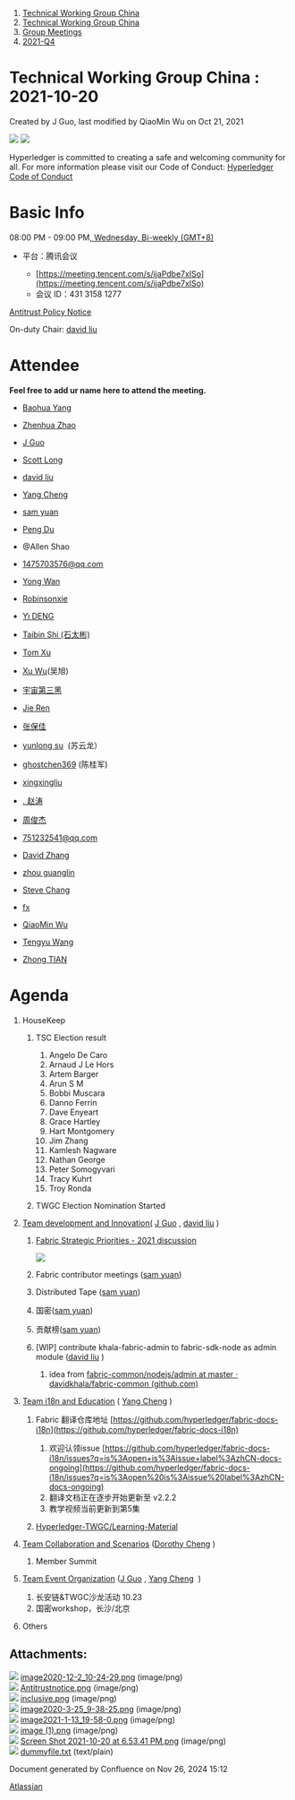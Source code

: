 1. [Technical Working Group China](index.html)
2. [Technical Working Group China](Technical-Working-Group-China_22151170.html)
3. [Group Meetings](Group-Meetings_22151180.html)
4. [2021-Q4](2021-Q4_22153165.html)

# Technical Working Group China : 2021-10-20

Created by J Guo, last modified by QiaoMin Wu on Oct 21, 2021

![](attachments/22153168/22153171.png?height=150) ![](attachments/22153168/22153172.png?height=150)

Hyperledger is committed to creating a safe and welcoming community for all. For more information please visit our Code of Conduct: [Hyperledger Code of Conduct](https://lf-hyperledger.atlassian.net/wiki/display/HYP/Hyperledger+Code+of+Conduct)

# Basic Info

08:00 PM - 09:00 PM[, Wednesday, Bi-weekly (GMT+8)](https://meeting.tencent.com/s/ijaPdbe7xISo)

- 平台：腾讯会议
  
  - [https://meeting.tencent.com/s/ijaPdbe7xISo](https://meeting.tencent.com/s/ijaPdbe7xISo)
  - 会议 ID：431 3158 1277

[Antitrust Policy Notice](https://docs.google.com/presentation/d/1punUCr0mSZT9gMKCs3vCYqbWbjeS_RG-18ZrhkfwoYc/edit?ts=5a14dfdf)

On-duty Chair: [david liu](https://lf-hyperledger.atlassian.net/wiki/people/557058:ccdd3d2a-7f2a-4159-a2f2-de5fc7776831?ref=confluence)

# Attendee

**Feel free to add ur name here to attend the meeting.**

- [Baohua Yang](https://lf-hyperledger.atlassian.net/wiki/people/557058:17d87dbf-05fe-4c1b-84cf-fd69f7fcbb20?ref=confluence)
- [Zhenhua Zhao](https://lf-hyperledger.atlassian.net/wiki/people/5da669613c95d00c3c649d6e?ref=confluence) 
  
- [J Guo](https://lf-hyperledger.atlassian.net/wiki/people/70121:6a297646-8eaf-48bb-afd9-76ce748a10eb?ref=confluence)
  
- [Scott Long](https://lf-hyperledger.atlassian.net/wiki/people/712020:d1bf34a5-5759-4945-8433-6da36f1c6870?ref=confluence)
- [david liu](https://lf-hyperledger.atlassian.net/wiki/people/557058:ccdd3d2a-7f2a-4159-a2f2-de5fc7776831?ref=confluence)
  
- [Yang Cheng](https://lf-hyperledger.atlassian.net/wiki/people/712020:4461a0ca-7fe6-4b0c-9a5e-2eb1d121e60a?ref=confluence)
- [sam yuan](https://lf-hyperledger.atlassian.net/wiki/people/557058:e0a428f2-22b3-4b1c-b147-67537cf8a774?ref=confluence)
- [Peng Du](https://lf-hyperledger.atlassian.net/wiki/people/712020:40cfa3db-3ae0-4442-b843-16a107ce7b9f?ref=confluence)
- @Allen Shao
- [1475703576@qq.com](https://lf-hyperledger.atlassian.net/wiki/people/712020:acd30443-9fb0-401d-b849-bafda872a821?ref=confluence)
- [Yong Wan](https://lf-hyperledger.atlassian.net/wiki/people/712020:79c6dd6a-6ff2-4122-9e46-e9e88a8f2cff?ref=confluence)
- [Robinsonxie](https://lf-hyperledger.atlassian.net/wiki/people/5c4c48a1cc3a1d3d8a2bcb13?ref=confluence)
- [Yi DENG](https://lf-hyperledger.atlassian.net/wiki/people/5b07a68911b5d0513926a2f5?ref=confluence)
- [Taibin Shi (石太彬)](https://lf-hyperledger.atlassian.net/wiki/people/712020:4cb098af-2dbd-4b4b-9eca-fc06f841b2ce?ref=confluence)
- [Tom Xu](https://lf-hyperledger.atlassian.net/wiki/people/712020:70c761c0-7c57-42db-b3ec-a4aa3010f521?ref=confluence)
- [Xu Wu](https://lf-hyperledger.atlassian.net/wiki/people/712020:46ad479a-4c31-45ee-a92b-d485d8d85778?ref=confluence)(吴旭)
- [宇宙第三黑](https://lf-hyperledger.atlassian.net/wiki/people/557058:9b1e2762-43b1-4829-846f-c8187ae231c8?ref=confluence)
- [Jie Ren](https://lf-hyperledger.atlassian.net/wiki/people/712020:24daa086-2fde-461a-b543-287521bc21e2?ref=confluence)
- [张保佳](https://lf-hyperledger.atlassian.net/wiki/people/5c62acb760cf8e3dfccf871f?ref=confluence)
- [yunlong su](https://lf-hyperledger.atlassian.net/wiki/people/712020:981f8d18-0891-4b37-a252-2997c4651ae8?ref=confluence)  (苏云龙）
- [ghostchen369](https://lf-hyperledger.atlassian.net/wiki/people/5c491f5617919c1f8bfb241e?ref=confluence) (陈桂军)
- [xingxingliu](https://lf-hyperledger.atlassian.net/wiki/people/557058:86d53ec0-827f-4d64-937a-ce83793d644a?ref=confluence)
- [. 赵涛](https://lf-hyperledger.atlassian.net/wiki/people/712020:1574841e-5945-4862-857e-2758ac80ccbc?ref=confluence)
- [周俊杰](https://lf-hyperledger.atlassian.net/wiki/people/5a9a0ef69ff0b42a5a83c3cb?ref=confluence)
- [751232541@qq.com](https://lf-hyperledger.atlassian.net/wiki/people/712020:8a475f46-c247-4dbe-8447-89299d38f30e?ref=confluence)
- [David Zhang](https://lf-hyperledger.atlassian.net/wiki/people/5e4cf506924db10e74b81078?ref=confluence)
- [zhou guanglin](https://lf-hyperledger.atlassian.net/wiki/people/712020:f0367bd9-6fac-4278-bbc1-e73b6cae3b42?ref=confluence)
- [Steve Chang](https://lf-hyperledger.atlassian.net/wiki/people/557058:3cd9bb86-8409-44e8-9fa9-11f934728eba?ref=confluence)
- [fx](https://lf-hyperledger.atlassian.net/wiki/people/5d8895e016bcf20dd1c60905?ref=confluence)
- [QiaoMin Wu](https://lf-hyperledger.atlassian.net/wiki/people/712020:033a46b0-8a1a-471c-b64b-6c8cf2e65a36?ref=confluence)
- [Tengyu Wang](https://lf-hyperledger.atlassian.net/wiki/people/712020:33a92312-5a4e-4f81-b22e-4bbf37f4079f?ref=confluence)
- [Zhong TIAN](https://lf-hyperledger.atlassian.net/wiki/people/712020:06406a66-3abd-4413-a630-71b09146c902?ref=confluence)

# Agenda

1. HouseKeep
   
   1. TSC Election result
      
      01. Angelo De Caro
      02. Arnaud J Le Hors
      03. Artem Barger
      04. Arun S M
      05. Bobbi Muscara
      06. Danno Ferrin
      07. Dave Enyeart
      08. Grace Hartley
      09. Hart Montgomery
      10. Jim Zhang
      11. Kamlesh Nagware
      12. Nathan George
      13. Peter Somogyvari
      14. Tracy Kuhrt
      15. Troy Ronda
   2. TWGC Election Nomination Started
2. [Team development and Innovation(](https://lf-hyperledger.atlassian.net/wiki/display/TWGC/Development+and+Innovation) [J Guo](https://lf-hyperledger.atlassian.net/wiki/people/70121:6a297646-8eaf-48bb-afd9-76ce748a10eb?ref=confluence) , [david liu](https://lf-hyperledger.atlassian.net/wiki/people/557058:ccdd3d2a-7f2a-4159-a2f2-de5fc7776831?ref=confluence) )
   
   1. [Fabric Strategic Priorities - 2021 discussion](https://lf-hyperledger.atlassian.net/wiki/spaces/fabric/pages/22842712/Fabric+Strategic+Priorities+-+2021+discussion)
      
      ![](attachments/22153168/22153178.png?height=250)
   2. Fabric contributor meetings ([sam yuan](https://lf-hyperledger.atlassian.net/wiki/people/557058:e0a428f2-22b3-4b1c-b147-67537cf8a774?ref=confluence))
   3. Distributed Tape ([sam yuan](https://lf-hyperledger.atlassian.net/wiki/people/557058:e0a428f2-22b3-4b1c-b147-67537cf8a774?ref=confluence))
   4. 国密([sam yuan](https://lf-hyperledger.atlassian.net/wiki/people/557058:e0a428f2-22b3-4b1c-b147-67537cf8a774?ref=confluence))
   5. 贡献榜([sam yuan](https://lf-hyperledger.atlassian.net/wiki/people/557058:e0a428f2-22b3-4b1c-b147-67537cf8a774?ref=confluence))
   6. \[WIP] contribute khala-fabric-admin to fabric-sdk-node as admin module ([david liu](https://lf-hyperledger.atlassian.net/wiki/people/557058:ccdd3d2a-7f2a-4159-a2f2-de5fc7776831?ref=confluence) )
      
      1. idea from [fabric-common/nodejs/admin at master · davidkhala/fabric-common (github.com)](https://github.com/davidkhala/fabric-common/tree/master/nodejs/admin)
3. [Team i18n and Education](https://lf-hyperledger.atlassian.net/wiki/display/TWGC/i18n+and+Education) ( [Yang Cheng](https://lf-hyperledger.atlassian.net/wiki/people/712020:4461a0ca-7fe6-4b0c-9a5e-2eb1d121e60a?ref=confluence) )
   
   1. Fabric 翻译仓库地址 [https://github.com/hyperledger/fabric-docs-i18n](https://github.com/hyperledger/fabric-docs-i18n)
      
      1. 欢迎认领issue [https://github.com/hyperledger/fabric-docs-i18n/issues?q=is%3Aopen+is%3Aissue+label%3AzhCN-docs-ongoing](https://github.com/hyperledger/fabric-docs-i18n/issues?q=is%3Aopen%20is%3Aissue%20label%3AzhCN-docs-ongoing)
      2. 翻译文档正在逐步开始更新至 v2.2.2
      3. 教学视频当前更新到第5集
   2. [Hyperledger-TWGC/Learning-Material](https://github.com/Hyperledger-TWGC/Learning-Material)
4. [Team Collaboration and Scenarios](https://lf-hyperledger.atlassian.net/wiki/display/TWGC/Collaborations+and+Scenarios) ([Dorothy Cheng](https://lf-hyperledger.atlassian.net/wiki/people/712020:7e5a518b-9be6-4b40-8450-a804ca93647a?ref=confluence) )
   
   1. Member Summit
5. [Team Event Organization](https://lf-hyperledger.atlassian.net/wiki/display/TWGC/Events+Organization) ([J Guo](https://lf-hyperledger.atlassian.net/wiki/people/70121:6a297646-8eaf-48bb-afd9-76ce748a10eb?ref=confluence) , [Yang Cheng](https://lf-hyperledger.atlassian.net/wiki/people/712020:4461a0ca-7fe6-4b0c-9a5e-2eb1d121e60a?ref=confluence)  )
   
   1. 长安链&amp;TWGC沙龙活动 10.23
   2. 国密workshop，长沙/北京
6. Others

## Attachments:

![](images/icons/bullet_blue.gif) [image2020-12-2\_10-24-29.png](attachments/22153168/22153170.png) (image/png)  
![](images/icons/bullet_blue.gif) [Antitrustnotice.png](attachments/22153168/22153171.png) (image/png)  
![](images/icons/bullet_blue.gif) [inclusive.png](attachments/22153168/22153172.png) (image/png)  
![](images/icons/bullet_blue.gif) [image2020-3-25\_9-38-25.png](attachments/22153168/22153173.png) (image/png)  
![](images/icons/bullet_blue.gif) [image2021-1-13\_19-58-0.png](attachments/22153168/22153174.png) (image/png)  
![](images/icons/bullet_blue.gif) [image (1).png](attachments/22153168/22153175.png) (image/png)  
![](images/icons/bullet_blue.gif) [Screen Shot 2021-10-20 at 6.53.41 PM.png](attachments/22153168/22153178.png) (image/png)  
![](images/icons/bullet_blue.gif) [dummyfile.txt](attachments/22153168/22153169.txt) (text/plain)

Document generated by Confluence on Nov 26, 2024 15:12

[Atlassian](http://www.atlassian.com/)
